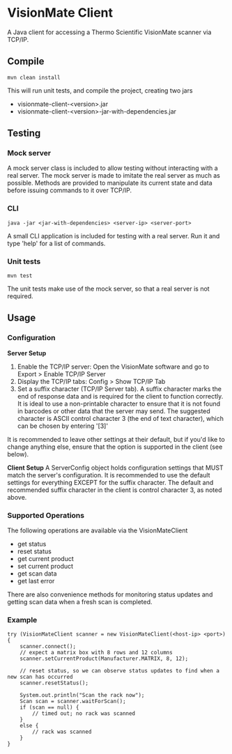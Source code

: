 # VisionMate Client

A Java client for accessing a Thermo Scientific VisionMate scanner via TCP/IP.

## Compile

	mvn clean install

This will run unit tests, and compile the project, creating two jars

* visionmate-client-\<version\>.jar
* visionmate-client-\<version\>-jar-with-dependencies.jar

## Testing

### Mock server

A mock server class is included to allow testing without interacting with a real server. The mock server is made to imitate the real server as much as possible. Methods are provided to manipulate its current state and data before issuing commands to it over TCP/IP.

### CLI

	java -jar <jar-with-dependencies> <server-ip> <server-port>

A small CLI application is included for testing with a real server. Run it and type 'help' for a list of commands.

### Unit tests

	mvn test

The unit tests make use of the mock server, so that a real server is not required.

## Usage

### Configuration

**Server Setup**
1. Enable the TCP/IP server: Open the VisionMate software and go to Export > Enable TCP/IP Server
2. Display the TCP/IP tabs: Config > Show TCP/IP Tab
3. Set a suffix character \(TCP/IP Server tab\). A suffix character marks the end of response data and is required for the client to function correctly. It is ideal to use a non-printable character to ensure that it is not found in barcodes or other data that the server may send. The suggested character is ASCII control character 3 \(the end of text character\), which can be chosen by entering '\[3\]'

It is recommended to leave other settings at their default, but if you'd like to change anything else, ensure that the option is supported in the client (see below).

**Client Setup**
A ServerConfig object holds configuration settings that MUST match the server's configuration. It is recommended to use the default settings for everything EXCEPT for the suffix character. The default and recommended suffix character in the client is control character 3, as noted above.

### Supported Operations

The following operations are available via the VisionMateClient

* get status
* reset status
* get current product
* set current product
* get scan data
* get last error

There are also convenience methods for monitoring status updates and getting scan data when a fresh scan is completed.

### Example

	try (VisionMateClient scanner = new VisionMateClient(<host-ip> <port>) {
		scanner.connect();
		// expect a matrix box with 8 rows and 12 columns
		scanner.setCurrentProduct(Manufacturer.MATRIX, 8, 12);
		
		// reset status, so we can observe status updates to find when a new scan has occurred
		scanner.resetStatus();
		
		System.out.println("Scan the rack now");
		Scan scan = scanner.waitForScan();
		if (scan == null) {
			// timed out; no rack was scanned
		}
		else {
			// rack was scanned
		}
	}
